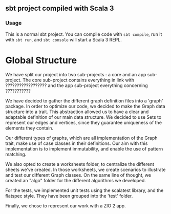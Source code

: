## sbt project compiled with Scala 3

### Usage

This is a normal sbt project. You can compile code with `sbt compile`, run it with `sbt run`, and `sbt console` will start a Scala 3 REPL.

# Global Structure

We have split our project into two sub-projects : a core and an app sub-project. The core sub-project contains everything in link with ?????????????????? and the app sub-project everything concerning ???????????

We have decided to gather the different graph definition files into a 'graph' package. In order to optimize our code, we decided to make the Graph data structure into a trait. This abstraction allowed us to have a clear and adaptable definition of our main data structure. We decided to use Sets to represent our edges and vertices, since they guarantee uniqueness of the elements they contain. 

Our different types of graphs, which are all implementation of the Graph trait, make use of case classes in their definitions. Our aim with this implementation is to implement immutability, and enable the use of pattern matching. 

We also opted to create a worksheets folder, to centralize the different sheets we've created. In those worksheets, we create scenarios to illustrate and test our different Graph classes. On the same line of thought, we created an "algo" folder for the different algorithms we developed.

For the tests, we implemented unit tests using the scalatest library, and the flatspec style. They have been grouped into the 'test' folder.

Finally, we chose to represent our work with a ZIO 2 app.


